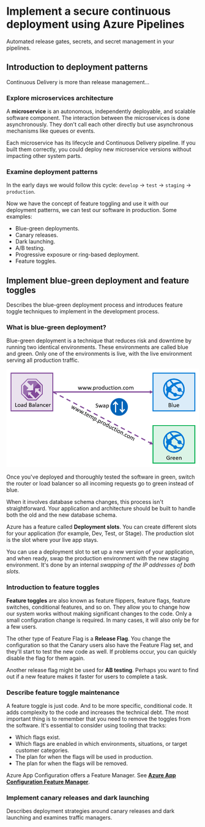 # Implement a secure continuous deployment using Azure Pipelines

Automated release gates, secrets, and secret management in your pipelines.

## Introduction to deployment patterns

Continuous Delivery is more than release management...

### Explore microservices architecture

A **microservice** is an autonomous, independently deployable, and scalable software component. The interaction between the microservices is done asynchronously. They don't call each other directly but use asynchronous mechanisms like queues or events.

Each microservice has its lifecycle and Continuous Delivery pipeline. If you built them correctly, you could deploy new microservice versions without impacting other system parts.

### Examine deployment patterns

In the early days we would follow this cycle: `develop` -> `test` -> `staging` -> `production`.

Now we have the concept of feature toggling and use it with our deployment patterns, we can test our software in production. Some examples:

* Blue-green deployments.
* Canary releases.
* Dark launching.
* A/B testing.
* Progressive exposure or ring-based deployment.
* Feature toggles.

## Implement blue-green deployment and feature toggles

Describes the blue-green deployment process and introduces feature toggle techniques to implement in the development process.

### What is blue-green deployment?

Blue-green deployment is a technique that reduces risk and downtime by running two identical environments. These environments are called blue and green. Only one of the environments is live, with the live environment serving all production traffic.

![Cool Picture](Pictures/blue-green-new-58f05eb7.png)

Once you've deployed and thoroughly tested the software in green, switch the router or load balancer so all incoming requests go to green instead of blue.

When it involves database schema changes, this process isn't straightforward. Your application and architecture should be built to handle both the old and the new database schema.

Azure has a feature called **Deployment slots**. You can create different slots for your application (for example, Dev, Test, or Stage). The production slot is the slot where your live app stays.

You can use a deployment slot to set up a new version of your application, and when ready, swap the production environment with the new staging environment. It's done by an internal *swapping of the IP addresses of both slots*.

### Introduction to feature toggles

**Feature toggles** are also known as feature flippers, feature flags, feature switches, conditional features, and so on. They allow you to change how our system works without making significant changes to the code. Only a small configuration change is required. In many cases, it will also only be for a few users.

The other type of Feature Flag is a **Release Flag**. You change the configuration so that the Canary users also have the Feature Flag set, and they'll start to test the new code as well. If problems occur, you can quickly disable the flag for them again.

Another release flag might be used for **AB testing**. Perhaps you want to find out if a new feature makes it faster for users to complete a task.

### Describe feature toggle maintenance

A feature toggle is just code. And to be more specific, conditional code. It adds complexity to the code and increases the technical debt. The most important thing is to remember that you need to remove the toggles from the software. It's essential to consider using tooling that tracks:

* Which flags exist.
* Which flags are enabled in which environments, situations, or target customer categories.
* The plan for when the flags will be used in production.
* The plan for when the flags will be removed.

Azure App Configuration offers a Feature Manager. See [**Azure App Configuration Feature Manager**](https://learn.microsoft.com/en-us/azure/azure-app-configuration/manage-feature-flags).

### Implement canary releases and dark launching

Describes deployment strategies around canary releases and dark launching and examines traffic managers.
